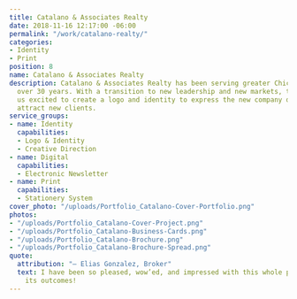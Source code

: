 ```yaml
---
title: Catalano & Associates Realty
date: 2018-11-16 12:17:00 -06:00
permalink: "/work/catalano-realty/"
categories:
- Identity
- Print
position: 8
name: Catalano & Associates Realty
description: Catalano & Associates Realty has been serving greater Chicagoland for
  over 30 years. With a transition to new leadership and new markets, they came to
  us excited to create a logo and identity to express the new company direction and
  attract new clients.
service_groups:
- name: Identity
  capabilities:
  - Logo & Identity
  - Creative Direction
- name: Digital
  capabilities:
  - Electronic Newsletter
- name: Print
  capabilities:
  - Stationery System
cover_photo: "/uploads/Portfolio_Catalano-Cover-Portfolio.png"
photos:
- "/uploads/Portfolio_Catalano-Cover-Project.png"
- "/uploads/Portfolio_Catalano-Business-Cards.png"
- "/uploads/Portfolio_Catalano-Brochure.png"
- "/uploads/Portfolio_Catalano-Brochure-Spread.png"
quote:
  attribution: "– Elias Gonzalez, Broker"
  text: I have been so pleased, wow’ed, and impressed with this whole process and
    its outcomes!
---
```



